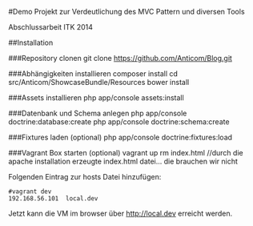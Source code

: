 #Demo Projekt zur Verdeutlichung des MVC Pattern und diversen Tools

Abschlussarbeit ITK 2014

##Installation

###Repository clonen
    git clone https://github.com/Anticom/Blog.git

###Abhängigkeiten installieren
    composer install
    cd src/Anticom/ShowcaseBundle/Resources
    bower install

###Assets installieren
    php app/console assets:install

###Datenbank und Schema anlegen
    php app/console doctrine:database:create
    php app/console doctrine:schema:create

###Fixtures laden (optional)
    php app/console doctrine:fixtures:load

###Vagrant Box starten (optional)
    vagrant up
    rm index.html   //durch die apache installation erzeugte index.html datei... die brauchen wir nicht

Folgenden Eintrag zur hosts Datei hinzufügen:

    #vagrant dev
    192.168.56.101	local.dev

Jetzt kann die VM im browser über http://local.dev erreicht werden.